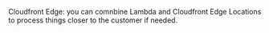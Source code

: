 Cloudfront Edge:  you can comnbine Lambda and Cloudfront Edge Locations to process things closer to the customer if needed. 

